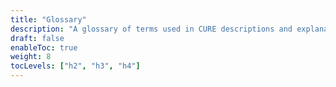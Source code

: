 ```yaml
---
title: "Glossary"
description: "A glossary of terms used in CURE descriptions and explanations"
draft: false
enableToc: true
weight: 8
tocLevels: ["h2", "h3", "h4"]
---
```

